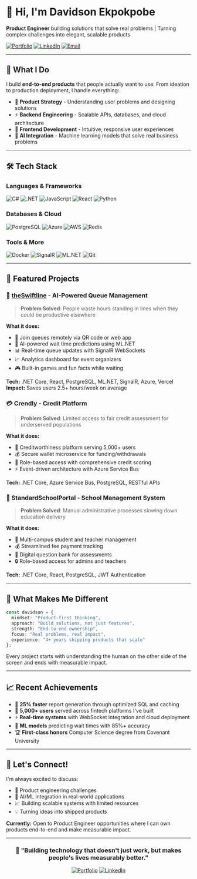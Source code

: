 # 👋 Hi, I'm Davidson Ekpokpobe

**Product Engineer** building solutions that solve real problems | Turning complex challenges into elegant, scalable products

[![Portfolio](https://img.shields.io/badge/Portfolio-Visit-blue?style=for-the-badge&logo=vercel)](https://davidson-portfolio-seven.vercel.app/)
[![LinkedIn](https://img.shields.io/badge/LinkedIn-Connect-blue?style=for-the-badge&logo=linkedin)](https://linkedin.com/in/davidson-ekpokpobe/)
[![Email](https://img.shields.io/badge/Email-Contact-red?style=for-the-badge&logo=gmail)](mailto:davidsonekpokpobe@gmail.com)

---

## 🚀 What I Do

I build **end-to-end products** that people actually want to use. From ideation to production deployment, I handle everything:
- 🎯 **Product Strategy** - Understanding user problems and designing solutions
- ⚡ **Backend Engineering** - Scalable APIs, databases, and cloud architecture  
- 🎨 **Frontend Development** - Intuitive, responsive user experiences
- 🤖 **AI Integration** - Machine learning models that solve real business problems

---

## 🛠️ Tech Stack

### Languages & Frameworks
![C#](https://img.shields.io/badge/C%23-239120?style=flat-square&logo=c-sharp&logoColor=white)
![.NET](https://img.shields.io/badge/.NET-512BD4?style=flat-square&logo=dotnet&logoColor=white)
![JavaScript](https://img.shields.io/badge/JavaScript-F7DF1E?style=flat-square&logo=javascript&logoColor=black)
![React](https://img.shields.io/badge/React-61DAFB?style=flat-square&logo=react&logoColor=black)
![Python](https://img.shields.io/badge/Python-3776AB?style=flat-square&logo=python&logoColor=white)

### Databases & Cloud
![PostgreSQL](https://img.shields.io/badge/PostgreSQL-336791?style=flat-square&logo=postgresql&logoColor=white)
![Azure](https://img.shields.io/badge/Azure-0078D4?style=flat-square&logo=microsoft-azure&logoColor=white)
![AWS](https://img.shields.io/badge/AWS-232F3E?style=flat-square&logo=amazon-aws&logoColor=white)
![Redis](https://img.shields.io/badge/Redis-DC382D?style=flat-square&logo=redis&logoColor=white)

### Tools & More
![Docker](https://img.shields.io/badge/Docker-2496ED?style=flat-square&logo=docker&logoColor=white)
![SignalR](https://img.shields.io/badge/SignalR-512BD4?style=flat-square&logo=dotnet&logoColor=white)
![ML.NET](https://img.shields.io/badge/ML.NET-512BD4?style=flat-square&logo=dotnet&logoColor=white)
![Git](https://img.shields.io/badge/Git-F05032?style=flat-square&logo=git&logoColor=white)

---

## 🌟 Featured Projects

### 🚀 [theSwiftline](https://theswiftline.com) - AI-Powered Queue Management
> **Problem Solved**: People waste hours standing in lines when they could be productive elsewhere

**What it does:**
- 📱 Join queues remotely via QR code or web app
- 🤖 AI-powered wait time predictions using ML.NET
- 📊 Real-time queue updates with SignalR WebSockets
- 📈 Analytics dashboard for event organizers
- 🎮 Built-in games and fun facts while waiting

**Tech:** .NET Core, React, PostgreSQL, ML.NET, SignalR, Azure, Vercel  
**Impact:** Saves users 2.5+ hours/week on average

### 💳 Crendly - Credit Platform
> **Problem Solved**: Limited access to fair credit assessment for underserved populations

**What it does:**
- 🏦 Creditworthiness platform serving 5,000+ users
- 💰 Secure wallet microservice for funding/withdrawals
- 🔐 Role-based access with comprehensive credit scoring
- ⚡ Event-driven architecture with Azure Service Bus

**Tech:** .NET Core, Azure Service Bus, PostgreSQL, RESTful APIs

### 🏫 StandardSchoolPortal - School Management System
> **Problem Solved**: Manual administrative processes slowing down education delivery

**What it does:**
- 🏫 Multi-campus student and teacher management
- 💰 Streamlined fee payment tracking
- 📝 Digital question bank for assessments
- 🔒 Role-based access for admins and teachers

**Tech:** .NET Core, React, PostgreSQL, JWT Authentication

---

## 🎯 What Makes Me Different

```typescript
const davidson = {
  mindset: "Product-first thinking",
  approach: "Build solutions, not just features",
  strength: "End-to-end ownership",
  focus: "Real problems, real impact",
  experience: "4+ years shipping products that scale"
};
```

Every project starts with understanding the human on the other side of the screen and ends with measurable impact.

---

## 📈 Recent Achievements

- 🚀 **25% faster** report generation through optimized SQL and caching
- 👥 **5,000+ users** served across fintech platforms I've built
- ⚡ **Real-time systems** with WebSocket integration and cloud deployment
- 🤖 **ML models** predicting wait times with 85%+ accuracy
- 🏆 **First-class honors** Computer Science degree from Covenant University

---

## 💬 Let's Connect!

I'm always excited to discuss:
- 🚀 Product engineering challenges
- 🤖 AI/ML integration in real-world applications
- 📈 Building scalable systems with limited resources
- 💡 Turning ideas into shipped products

**Currently:** Open to Product Engineer opportunities where I can own products end-to-end and make measurable impact.

---

<div align="center">

### 🌟 "Building technology that doesn't just work, but makes people's lives measurably better."

[![Portfolio](https://img.shields.io/badge/🌐-Visit_Portfolio-blue?style=for-the-badge)](https://davidson-portfolio-seven.vercel.app/)
[![LinkedIn](https://img.shields.io/badge/💼-Connect_on_LinkedIn-blue?style=for-the-badge)](https://linkedin.com/in/davidson-ekpokpobe/)

</div>
